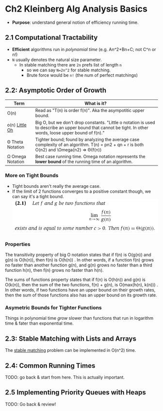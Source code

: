 # Ch2 Kleinberg Alg Analysis Basics

* **Purpose**: understand general notion of efficiency running time.

## 2.1 Computational Tractability

* **Efficient** algorithms run in _polynomial time_ (e.g. An^2+Bn+C; not C^n or n!)
* `N` usually denotes the natural size parameter.
  * In stable matching there are `2n` prefs list of length `n`
    * so we can say `N=2n^2` for stable matching.
    * Brute force would be `n!` (the num of perfect matchings)

## 2.2: Asymptotic Order of Growth

| Term                                                                  | What is it?                                                                                                                                                 |
| --------------------------------------------------------------------- | ----------------------------------------------------------------------------------------------------------------------------------------------------------- |
| O(n)                                                                  | Read as "T(n) is order f(n)". Aka the asympotitic upper bound.                                                                                              |
| o(n) [Little Oh](https://www.tutorialspoint.com/little-oh-notation-o) | Big O, but we don't drop constants. "Little o notation is used to describe an upper bound that cannot be tight. In other words, loose upper bound of f(n)." |
| Θ Theta Notation                                                      | Tighter bound; found by analyzing the average case complexity of an algorithm. T(n) = pn2 + qn + r is both O(n2) and \Omega(n2) => Θ(f(n))                  |
| Ω Omega Notation                                                      | Best case running time. Omega notation represents the **lower bound** of the running time of an algorithm.                                                  |

### More on Tight Bounds

* Tight bounds aren't really the average case.
* If the limit of 2 functions converges to a positive constant though, we can say it's a tight bound. ![TightBounds](../../../.gitbook/assets/asymptotic-tight-bounds.png)

### Properties

The transitivity property of big O notation states that if f(n) is O(g(n)) and g(n) is O(h(n)), then f(n) is O(h(n)) . In other words, if a function f(n) grows no faster than another function g(n), and g(n) grows no faster than a third function h(n), then f(n) grows no faster than h(n).

The sums of functions property states that if f(n) is O(h(n)) and g(n) is O(k(n)), then the sum of the two functions, f(n) + g(n), is O(max(h(n), k(n))) . In other words, if two functions have an upper bound on their growth rates, then the sum of those functions also has an upper bound on its growth rate.

### Asymetric Bounds for Tighter Functions

Things in polynomial time _grow_ slower than functions that run in logarithm time & fater than exponential time.

## 2.3: Stable Matching with Lists and Arrays

The [stable matching](../../../computer-science/data-structures-and-algorithms/algorithm-analysis/computer-science/data-structures-and-algorithms/StableMatching.md) problem can be implemented in O(n^2) time.

## 2.4: Common Running Times

TODO: go back & start from here. This is actually important.

## 2.5 Implementing Priority Queues with Heaps

TODO: Go back & review!

